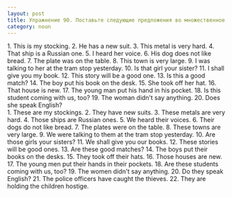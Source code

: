 ```yaml
---
layout: post
title: Упражнение 90. Поставьте следующие предложения во множественное число.
category: noun
---
```

<section class="question">
1. This is my stocking. 2. He has a new suit. 3. This metal is very hard. 4. That ship is a Russian one. 5. I heard her voice. 6. His dog does not like bread. 7. The plate was on the table. 8. This town is
very large. 9. I was talking to her at the tram stop yesterday. 10. Is that girl your sister? 11. I shall give you my book. 12. This story will be a good one. 13. Is this a good match? 14. The boy put his book on the desk. 15. She took off her hat. 16. That house is new. 17. The young man put his hand in his pocket. 18. Is this student coming with us, too? 19. The woman didn't say anything. 20. Does she speak English?
</section>

<section class="answer">
1. These are my stockings. 2. They have 
new suits. 3. These metals are very hard. 4. Those ships are Russian ones. 5. 
We heard their voices. 6. Their dogs do not like bread. 7. The plates were on 
the table. 8. These towns are very large. 9. We were talking to them at the tram 
stop yesterday. 10. Are those girls your sisters? 11. We shall give you our 
books. 12. These stories will be good ones. 13. Are these good matches? 14. The 
boys put their books on the desks. 15. They took off their hats. 16. Those 
houses are new. 17. The young men put their hands in their 
pockets. 18. Are these students coming with us, too? 19. The women didn't say 
anything. 20. Do they speak English? 21. The police officers have caught the thieves. 22. They are holding the children hostige.
</section>